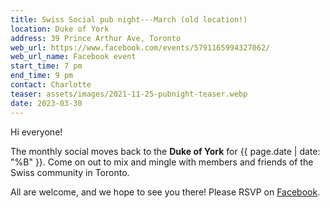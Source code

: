 ```yaml
---
title: Swiss Social pub night---March (old location!)
location: Duke of York
address: 39 Prince Arthur Ave, Toronto
web_url: https://www.facebook.com/events/5791165994327062/
web_url_name: Facebook event
start_time: 7 pm
end_time: 9 pm
contact: Charlotte
teaser: assets/images/2021-11-25-pubnight-teaser.webp
date: 2023-03-30
---
```


Hi everyone!

The monthly social moves back to the **Duke of York** for {{ page.date | date:
"%B" }}. Come on out to mix and mingle with members and friends of the Swiss
community in Toronto.

All are welcome, and we hope to see you there! Please RSVP on [Facebook].

[facebook]: <{{ page.web_url }}>
